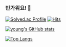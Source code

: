 ### 반가워요! 👋
[![Solved.ac Profile](http://mazassumnida.wtf/api/v2/generate_badge?boj=ny2485)](https://solved.ac/ny2485/)
[![Hits](https://hits.seeyoufarm.com/api/count/incr/badge.svg?url=https%3A%2F%2Fgithub.com%2Fyoung0264&count_bg=%232B72D7&title_bg=%23555555&icon=&icon_color=%232F31E5&title=hits&edge_flat=false)](https://hits.seeyoufarm.com)

[![young's GitHub stats](https://github-readme-stats.vercel.app/api?username=young0264)](https://github.com/young0264/young0264/blob/main/README.md)

[![Top Langs](https://github-readme-stats.vercel.app/api/top-langs/?username=young0264&layout=compact)](https://github.com/young0264/young0264/blob/main/README.md)

<!--
**young0264/young0264** is a ✨ _special_ ✨ repository because its `README.md` (this file) appears on your GitHub profile.

Here are some ideas to get you started:

- 🔭 I’m currently working on ...
- 🌱 I’m currently learning ...
- 👯 I’m looking to collaborate on ...
- 🤔 I’m looking for help with ...
- 💬 Ask me about ...
- 📫 How to reach me: ...
- 😄 Pronouns: ...
- ⚡ Fun fact: ...
-->
